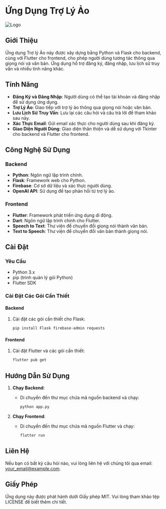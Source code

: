 # Ứng Dụng Trợ Lý Ảo

![Logo](path/to/logo.png) <!-- Thay đổi đường dẫn đến logo của bạn -->

## Giới Thiệu

Ứng dụng Trợ lý Ảo này được xây dựng bằng Python và Flask cho backend, cùng với Flutter cho frontend, cho phép người dùng tương tác thông qua giọng nói và văn bản. Ứng dụng hỗ trợ đăng ký, đăng nhập, lưu lịch sử truy vấn và nhiều tính năng khác.

## Tính Năng

- **Đăng Ký và Đăng Nhập**: Người dùng có thể tạo tài khoản và đăng nhập để sử dụng ứng dụng.
- **Trợ Lý Ảo**: Giao tiếp với trợ lý ảo thông qua giọng nói hoặc văn bản.
- **Lưu Lịch Sử Truy Vấn**: Lưu lại các câu hỏi và câu trả lời để tham khảo sau này.
- **Xác Thực Email**: Gửi email xác thực cho người dùng sau khi đăng ký.
- **Giao Diện Người Dùng**: Giao diện thân thiện và dễ sử dụng với Tkinter cho backend và Flutter cho frontend.

## Công Nghệ Sử Dụng

### Backend
- **Python**: Ngôn ngữ lập trình chính.
- **Flask**: Framework web cho Python.
- **Firebase**: Cơ sở dữ liệu và xác thực người dùng.
- **OpenAI API**: Sử dụng để tạo phản hồi từ trợ lý ảo.

### Frontend
- **Flutter**: Framework phát triển ứng dụng di động.
- **Dart**: Ngôn ngữ lập trình chính cho Flutter.
- **Speech to Text**: Thư viện để chuyển đổi giọng nói thành văn bản.
- **Text to Speech**: Thư viện để chuyển đổi văn bản thành giọng nói.

## Cài Đặt

### Yêu Cầu

- Python 3.x
- pip (trình quản lý gói Python)
- Flutter SDK

### Cài Đặt Các Gói Cần Thiết

#### Backend
1. Cài đặt các gói cần thiết cho Flask:
   ```bash
   pip install Flask firebase-admin requests
   ```

#### Frontend
1. Cài đặt Flutter và các gói cần thiết:
   ```bash
   flutter pub get
   ```

## Hướng Dẫn Sử Dụng

1. **Chạy Backend**:
   - Di chuyển đến thư mục chứa mã nguồn backend và chạy:
     ```bash
     python app.py
     ```

2. **Chạy Frontend**:
   - Di chuyển đến thư mục chứa mã nguồn Flutter và chạy:
     ```bash
     flutter run
     ```

## Liên Hệ

Nếu bạn có bất kỳ câu hỏi nào, vui lòng liên hệ với chúng tôi qua email: [your_email@example.com](mailto:your_email@example.com).

## Giấy Phép

Ứng dụng này được phát hành dưới Giấy phép MIT. Vui lòng tham khảo tệp LICENSE để biết thêm chi tiết.
